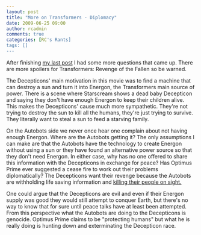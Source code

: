 ```yaml
---
layout: post
title: "More on Transformers - Diplomacy"
date: 2009-06-25 09:00
author: rcadmin
comments: true
categories: [RC's Rants]
tags: []
---
```

After finishing <a href="http://bitsmack.com/wp/2009/06/24/the-value-of-life-in-the-transfomers-universe/">my last post</a> I had some more questions that came up. There are more spoilers for Transformers: Revenge of the Fallen so be warned.

The Decepticons' main motivation in this movie was to find a machine that can destroy a sun and turn it into Energon, the Transformers main source of power. There is a scene where Starscream shows a dead baby Decepticon and saying they don't have enough Energon to keep their children alive. This makes the Decepticons' cause much more sympathetic. They're not trying to destroy the sun to kill all the humans, they're just trying to survive. They literally want to steal a sun to feed a starving family. 

On the Autobots side we never once hear one complain about not having enough Energon. Where are the Autobots getting it? The only assumptions I can make are that the Autobots have the technology to create Energon without using a sun or they have found an alternative power source so that they don't need Energon. In either case, why has no one offered to share this information with the Decepticons in exchange for peace? Has Optimus Prime ever suggested a cease fire to work out their problems diplomatically? The Decepticons want their revenge because the Autobots are withholding life saving information and <a href="http://bitsmack.com/wp/2009/06/24/the-value-of-life-in-the-transfomers-universe/">killing their people on sight. </a>

One could argue that the Decepticons are evil and even if their Energon supply was good they would still attempt to conquer Earth, but there's no way to know that for sure until peace talks have at least been attempted. From this perspective what the Autobots are doing to the Decepticons is genocide. Optimus Prime claims to be "protecting humans" but what he is really doing is hunting down and exterminating the Decepticon race. 
